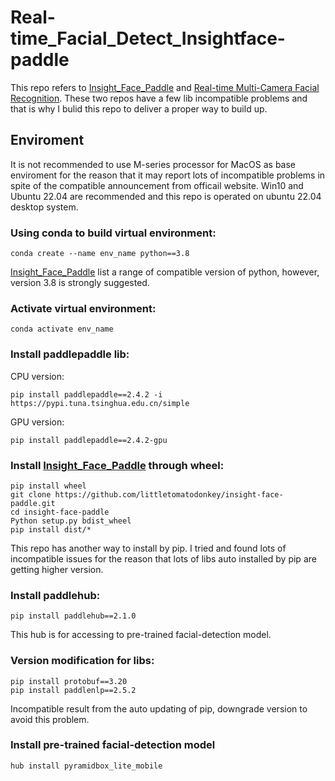 # Real-time_Facial_Detect_Insightface-paddle

This repo refers to [Insight_Face_Paddle](https://github.com/littletomatodonkey/insight-face-paddle) and [Real-time Multi-Camera Facial Recognition](https://github.com/M-M-Akash/Face_Recognition_System). These two repos have a few lib incompatible problems and that is why I bulid this repo to deliver a proper way to build up.

## Enviroment

It is not recommended to use M-series processor for MacOS as base enviroment for the reason that it may report lots of incompatible problems in spite of the compatible announcement from officail website. Win10 and Ubuntu 22.04 are recommended and this repo is operated on ubuntu 22.04 desktop system. 

### Using conda to build virtual environment:

```linux
conda create --name env_name python==3.8
```
[Insight_Face_Paddle](https://github.com/littletomatodonkey/insight-face-paddle) list a range of compatible version of python, however, version 3.8 is strongly suggested.  

### Activate virtual environment:

```linux
conda activate env_name
```

### Install paddlepaddle lib:

CPU version:
```linux
pip install paddlepaddle==2.4.2 -i https://pypi.tuna.tsinghua.edu.cn/simple 
```
GPU version:
```linux
pip install paddlepaddle==2.4.2-gpu
```

### Install [Insight_Face_Paddle](https://github.com/littletomatodonkey/insight-face-paddle) through wheel:

```linux
pip install wheel  
git clone https://github.com/littletomatodonkey/insight-face-paddle.git  
cd insight-face-paddle  
Python setup.py bdist_wheel  
pip install dist/*  
```

This repo has another way to install by pip. I tried and found lots of incompatible issues for the reason that lots of libs auto installed by pip are getting higher version.  

### Install paddlehub:

```linux
pip install paddlehub==2.1.0
```

This hub is for accessing to pre-trained facial-detection model.

### Version modification for libs:

```linux
pip install protobuf==3.20 
pip install paddlenlp==2.5.2
```

Incompatible result from the auto updating of pip, downgrade version to avoid this problem.

### Install pre-trained facial-detection model

```linux
hub install pyramidbox_lite_mobile
```



